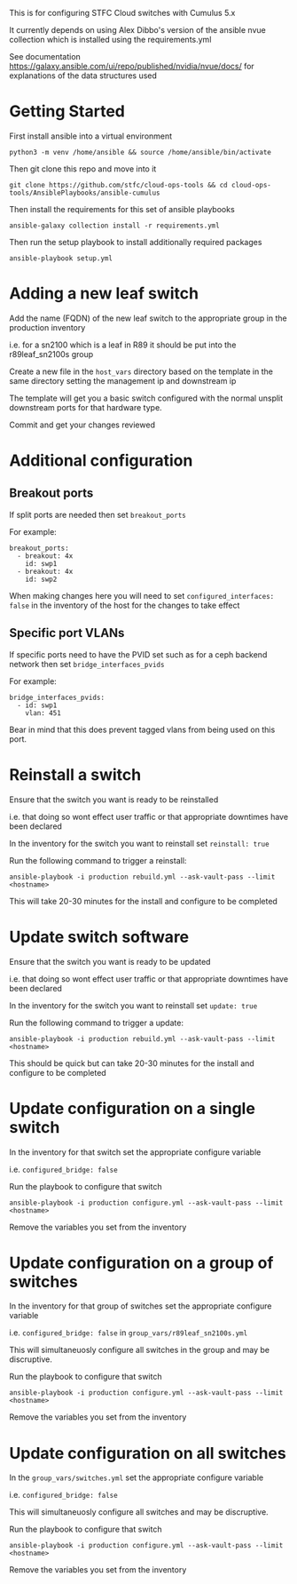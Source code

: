This is for configuring STFC Cloud switches with Cumulus 5.x

It currently depends on using Alex Dibbo's version of the ansible nvue collection which is installed using the requirements.yml

See documentation https://galaxy.ansible.com/ui/repo/published/nvidia/nvue/docs/ for explanations of the data structures used

# Getting Started

First install ansible into a virtual environment

`python3 -m venv /home/ansible && source /home/ansible/bin/activate`

Then git clone this repo and move into it

`git clone https://github.com/stfc/cloud-ops-tools && cd cloud-ops-tools/AnsiblePlaybooks/ansible-cumulus`

Then install the requirements for this set of ansible playbooks

`ansible-galaxy collection install -r requirements.yml`

Then run the setup playbook to install additionally required packages

`ansible-playbook setup.yml`

# Adding a new leaf switch

Add the name (FQDN) of the new leaf switch to the appropriate group in the production inventory

i.e. for a sn2100 which is a leaf in R89 it should be put into the r89leaf_sn2100s group

Create a new file in the `host_vars` directory based on the template in the same directory setting the management ip and downstream ip

The template will get you a basic switch configured with the normal unsplit downstream ports for that hardware type.

Commit and get your changes reviewed

# Additional configuration

## Breakout ports

If split ports are needed then set `breakout_ports`

For example:

```
breakout_ports:
  - breakout: 4x
    id: swp1
  - breakout: 4x
    id: swp2
```

When making changes here you will need to set `configured_interfaces: false` in the inventory of the host for the changes to take effect

## Specific port VLANs

If specific ports need to have the PVID set such as for a ceph backend network then set `bridge_interfaces_pvids`

For example:

```
bridge_interfaces_pvids:
  - id: swp1
    vlan: 451
```

Bear in mind that this does prevent tagged vlans from being used on this port.

# Reinstall a switch

Ensure that the switch you want is ready to be reinstalled

i.e. that doing so wont effect user traffic or that appropriate downtimes have been declared

In the inventory for the switch you want to reinstall set `reinstall: true`

Run the following command to trigger a reinstall:

`ansible-playbook -i production rebuild.yml --ask-vault-pass --limit <hostname>`

This will take 20-30 minutes for the install and configure to be completed

# Update switch software

Ensure that the switch you want is ready to be updated

i.e. that doing so wont effect user traffic or that appropriate downtimes have been declared

In the inventory for the switch you want to reinstall set `update: true`

Run the following command to trigger a update:

`ansible-playbook -i production rebuild.yml --ask-vault-pass --limit <hostname>`

This should be quick but can take 20-30 minutes for the install and configure to be completed

# Update configuration on a single switch

In the inventory for that switch set the appropriate configure variable

i.e. `configured_bridge: false`

Run the playbook to configure that switch

`ansible-playbook -i production configure.yml --ask-vault-pass --limit <hostname>`

Remove the variables you set from the inventory

# Update configuration on a group of switches

In the inventory for that group of switches set the appropriate configure variable

i.e. `configured_bridge: false` in `group_vars/r89leaf_sn2100s.yml`

This will simultaneuosly configure all switches in the group and may be discruptive.

Run the playbook to configure that switch

`ansible-playbook -i production configure.yml --ask-vault-pass --limit <hostname>`

Remove the variables you set from the inventory

# Update configuration on all switches

In the `group_vars/switches.yml` set the appropriate configure variable

i.e. `configured_bridge: false`

This will simultaneuosly configure all switches and may be discruptive.

Run the playbook to configure that switch

`ansible-playbook -i production configure.yml --ask-vault-pass --limit <hostname>`

Remove the variables you set from the inventory
